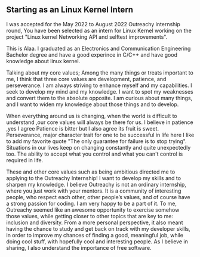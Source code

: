 ## Starting as an Linux Kernel Intern

I was accepted for the May 2022 to August 2022 Outreachy internship round, You have been selected as an intern for Linux Kernel working on the project "Linux kernel Networking API and selftest improvements".

This is Alaa. I graduated as an Electronics and Communication Engineering Bachelor degree and have a good experince in C/C++ and have  good knowledge about linux kernel.

Talking about my core values; Among the many things or treats important to me, I think that three core values are development, patience, and perseverance.
I am always striving to enhance myself and my capabilities. I seek to develop my mind and my knowledge. I want to spot my weaknesses and convert them to the absolute opposite. I am curious about many things, and I want to widen my knowledge about those things and to develop.

When everything around us is changing, when the world is difficult to understand ,our core values will always be there for us. I believe in patience ,yes I agree Patience is bitter but I also agree its fruit is sweet.
Perseverance, major character trait for one to be successful in life here I like to add my favorite quote "The only guarantee for failure is to stop trying".
Situations in our lives keep on changing constantly and quite unexpectedly too. The ability to accept what you control and what you can't control is required in life.

These and other core values such as being ambitious directed me to applying to the Outreachy Internship! I want to develop my skills and to sharpen my knowledge.
I believe Outreachy is not an ordinary internship, where you just work with your mentors. It is a community of interesting people, who respect each other, other people’s values, and of course have a strong passion for coding. I am very happy to be a part of it. 
To me, Outreachy seemed like an awesome opportunity to exercise somehow those values, while getting closer to other topics that are key to me: inclusion and diversity. From a more personal perspective, it also meant having the chance to study and get back on track with my developer skills, in order to improve my chances of finding a good, meaningful job, while doing cool stuff, with hopefully cool and interesting people. As I believe in sharing, I also understand the importance of free software.

